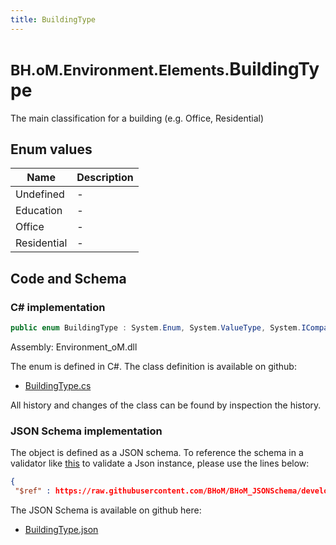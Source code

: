 ```yaml
---
title: BuildingType
---
```


# <small>BH.oM.Environment.Elements.</small>**BuildingType**

The main classification for a building (e.g. Office, Residential)

## Enum values

| Name            | Description                                                    |
|-----------------|----------------------------------------------------------------|
| Undefined |  -  |
| Education |  -  |
| Office |  -  |
| Residential |  -  |


## Code and Schema

### C# implementation

``` C# title="C#"
public enum BuildingType : System.Enum, System.ValueType, System.IComparable, System.ISpanFormattable, System.IFormattable, System.IConvertible
```

Assembly: Environment_oM.dll

The enum is defined in C#. The class definition is available on github:

- [BuildingType.cs](https://github.com/BHoM/BHoM/blob/develop/Environment_oM/Elements\Enums\BuildingType.cs)

All history and changes of the class can be found by inspection the history.
### JSON Schema implementation

The object is defined as a JSON schema. To reference the schema in a validator like [this](https://www.jsonschemavalidator.net/) to validate a Json instance, please use the lines below:

``` json title="JSON Schema"
{
 "$ref" : https://raw.githubusercontent.com/BHoM/BHoM_JSONSchema/develop/Environment_oM/Elements/BuildingType.json}
```

The JSON Schema is available on github here:

- [BuildingType.json](https://github.com/BHoM/BHoM_JSONSchema/blob/develop/Environment_oM/Elements/BuildingType.json)
